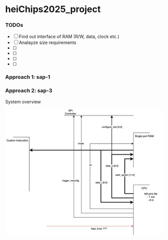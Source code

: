 # heiChips2025_project


### TODOs

- [ ] Find out interface of RAM (R/W, data, clock etc.)
- [ ] Analayze size requirements
- [ ] 
- [ ] 
- [ ] 
- [ ] 


### Approach 1: sap-1

### Approach 2: sap-3


System overview

![System overview](drawings/system_overview.svg)